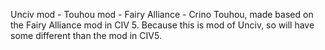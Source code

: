Unciv mod - Touhou mod - Fairy Alliance - Crino Touhou, made based on the Fairy Alliance mod in CIV 5.
Because this is mod of Unciv, so will have some different than the mod in CIV5.
